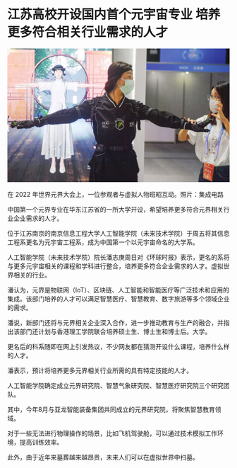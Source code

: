 # 江苏高校开设国内首个元宇宙专业 培养更多符合相关行业需求的人才




![在 2022 年世界元界大会上，一位参观者与虚拟人物班昭互动。 照片：集成电路](09.jpeg)

在 2022 年世界元界大会上，一位参观者与虚拟人物班昭互动。照片：集成电路


中国第一个元界专业在华东江苏省的一所大学开设，希望培养更多符合元界相关行业企业需求的人才。 

位于江苏南京的南京信息工程大学人工智能学院（未来技术学院）于周五将其信息工程系更名为元宇宙工程系，成为中国第一个以元宇宙命名的大学系。 

人工智能学院（未来技术学院）院长潘志庚周日对《环球时报》表示，更名的系将与更多元宇宙相关的课程和学科进行整合，培养更多符合企业需求的人才。虚拟世界相关的行业。 

潘认为，元界是物联网（IoT）、区块链、人工智能和智能医疗等广泛技术和应用的集成。该部门培养的人才可以满足智慧医疗、智慧教育、数字旅游等多个领域企业的需求。 

潘说，新部门还将与元界相关企业深入合作，进一步推动教育与生产的融合，并指出该部门还计划与香港理工学院联合培养硕士生、博士生和博士后。大学。 

更名后的科系随即在网上引发热议，不少网友都在猜测开设什么课程，培养什么样的人才。 

潘表示，预计将培养更多元界相关行业所需的具有特定技能的人才。 

人工智能学院确定成立元界研究院、智慧气象研究院、智慧医疗研究院三个研究团队。 

其中，今年8月与亚龙智能装备集团共同成立的元界研究院，将聚焦智慧教育领域。 

对于一些无法进行物理操作的场景，比如飞机驾驶舱，可以通过技术模拟工作环境，提高训练效率。 

此外，由于近年来墓葬越来越昂贵，未来人们可以在虚拟世界中扫墓。
